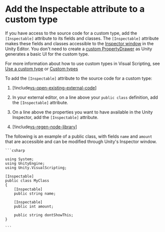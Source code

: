 # Add the Inspectable attribute to a custom type

If you have access to the source code for a custom type, add the `[Inspectable]` attribute to its fields and classes. The `[Inspectable]` attribute makes these fields and classes accessible to the [Inspector window](https://docs.unity3d.com/Manual/UsingTheInspector.html) in the Unity Editor. You don't need to create a [custom PropertyDrawer](vs-create-custom-drawer.md) as Unity generates a basic UI for the custom type.

For more information about how to use custom types in Visual Scripting, see [Use a custom type](vs-using-custom-types.md) or [Custom types](vs-custom-types.md)

To add the `[Inspectable]` attribute to the source code for a custom type: 

1. [!include[vs-open-existing-external-code](./snippets/vs-open-existing-external-code.md)]

2. In your external editor, on a line above your `public class` definition, add the `[Inspectable]` attribute.

1. On a line above the properties you want to have available in the Unity Inspector, add the `[Inspectable]` attribute. 

1. [!include[vs-regen-node-library](./snippets/vs-regen-node-library.md)]

The following is an example of a public class, with fields `name` and `amount` that are accessible and can be modified through Unity's Inspector window. 

    ```csharp

    using System;
    using UnityEngine; 
    using Unity.VisualScripting;

    [Inspectable]
    public class MyClass
    {
        [Inspectable]
        public string name;

        [Inspectable]
        public int amount;

        public string dontShowThis;
    }

    ```
